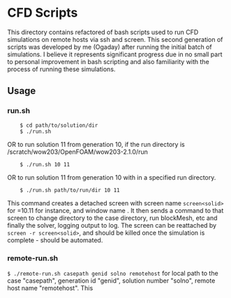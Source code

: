 # CFD Scripts

This directory contains refactored of bash scripts used to run CFD simulations on remote hosts via ssh and screen. This second generation of scripts was developed by me (Ogaday) after running the initial batch of simulations. I believe it represents significant progress due in no small part to personal improvement in bash scripting and also familiarity with the process of running these simulations.

## Usage

### run.sh

```
    $ cd path/to/solution/dir 
    $ ./run.sh
```
OR to run solution 11 from generation 10, if the run directory is /scratch/wow203/OpenFOAM/wow203-2.1.0/run
```
    $ ./run.sh 10 11
```
OR to run solution 11 from generation 10 with in a specified run directory.
```
    $ ./run.sh path/to/run/dir 10 11
```
This command creates a detached screen with screen name ```screen<solid>``` for <solid>=10.11 for instance, and window name <solid>. It then sends a command to that screen to change directory to the case directory, run blockMesh, etc and finally the solver, logging output to log. The screen can be reattached by ```screen -r screen<solid>```, and should be killed once the simulation is complete - should be automated.

### remote-run.sh

``` $ ./remote-run.sh casepath genid solno remotehost ```
for local path to the case "casepath", generation id "genid", solution number "solno", remote host name "remotehost". This 
